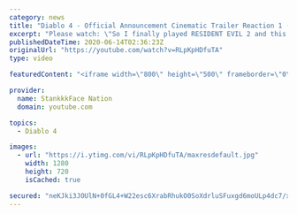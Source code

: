 ```yaml
---
category: news
title: "Diablo 4 - Official Announcement Cinematic Trailer Reaction 1 (Creepy)"
excerpt: "Please watch: \"So I finally played RESIDENT EVIL 2 and this is what happened! (Gameplay) PT1 I DIED\" https://www.youtube.com/watch?v=FY_-BmxW-4s ..."
publishedDateTime: 2020-06-14T02:36:23Z
originalUrl: "https://youtube.com/watch?v=RLpKpHDfuTA"
type: video

featuredContent: "<iframe width=\"800\" height=\"500\" frameborder=\"0\" src=\"https://www.youtube.com/embed/RLpKpHDfuTA\" allow=\"accelerometer; autoplay; encrypted-media; gyroscope; picture-in-picture\" allowfullscreen></iframe>"

provider:
  name: StankkkFace Nation
  domain: youtube.com

topics:
  - Diablo 4

images:
  - url: "https://i.ytimg.com/vi/RLpKpHDfuTA/maxresdefault.jpg"
    width: 1280
    height: 720
    isCached: true

secured: "neKJki3JOUlN+0fGL4+W22esc6XrabRhukO0SoXdrluSFuxgd6moULp4dc7/xWzlnNjOptDSxAV4KMX49PcLE/Di4ItLwowDDJIRlxwlw1KLRdTRTp3KC0qXuJ+k+XpFUv12bJuuiAmIPC8hMhqaPwFxsdjYmqA8h8GFeGTi8gtY20h7yDLlMhTDmANlTbjuwXeyQpa6wgRyCryKaPwaTRUAJ8GT1mNAffJ2ie7aj7Wkn7Iu4cDGoOtaUOp8WXE1u081TneYLoJwvcIx/LY1MG/YifhsE6q5CpIHNoOTvd2CUl0COz9udvD2ffkxEFNdc+AFaexeIIqnw0SbGwhLy9osCVWNZte9MnkqUEMFshAluvMb4wuQ1VmLFX1nZkL1NLYr6pKndl6pVpEFZjNm0RlMkNsrT/5HZbHG4hqJ7B9DT+7HKsv0h00TwgVChAKn;ZQS4uYqLewD6z7wCGpm18A=="
---
```


